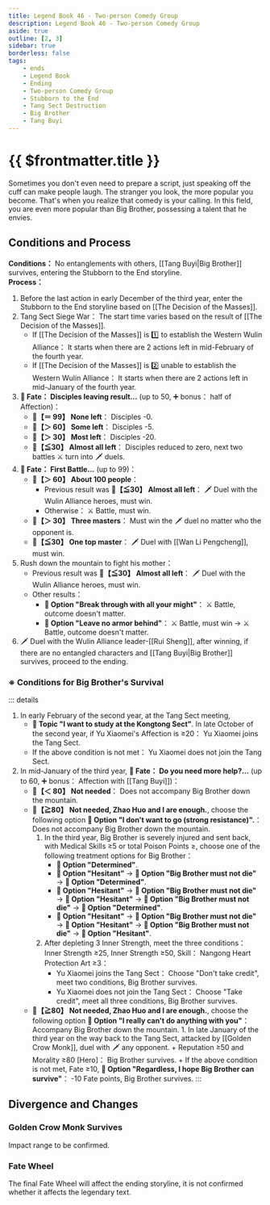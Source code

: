 ```yaml
---
title: Legend Book 46 - Two-person Comedy Group
description: Legend Book 46 - Two-person Comedy Group
aside: true
outline: [2, 3]
sidebar: true
borderless: false
tags:
    - ends
    - Legend Book
    - Ending
    - Two-person Comedy Group
    - Stubborn to the End
    - Tang Sect Destruction
    - Big Brother
    - Tang Buyi
---
```


# {{ $frontmatter.title }}

<EndBackground no=46 title="Two-person Comedy Group">
Sometimes you don't even need to prepare a script, just speaking off the cuff can make people laugh. The stranger you look, the more popular you become. That's when you realize that comedy is your calling. In this field, you are even more popular than Big Brother, possessing a talent that he envies.
</EndBackground>

## Conditions and Process

<strong>Conditions：</strong> No entanglements with others, [[Tang Buyi|Big Brother]] survives, entering the Stubborn to the End storyline.<br>
**Process：**<br>

1. Before the last action in early December of the third year, enter the Stubborn to the End storyline based on [[The Decision of the Masses]].
2. Tang Sect Siege War： The start time varies based on the result of [[The Decision of the Masses]].
    - If [[The Decision of the Masses]] is 1️⃣ to establish the Western Wulin Alliance： It starts when there are 2 actions left in mid\-February of the fourth year.
    - If [[The Decision of the Masses]] is 2️⃣ unable to establish the Western Wulin Alliance： It starts when there are 2 actions left in mid\-January of the fourth year.
3. **🎲 Fate： Disciples leaving result...** (up to 50, ➕ bonus： half of Affection)：
    - **🧾【＝ 99】 None left**： Disciples \-0.
    - **🧾【＞ 60】 Some left**： Disciples \-5.
    - **🧾【＞ 30】 Most left**： Disciples \-20.
    - **🧾【≦30】 Almost all left**： Disciples reduced to zero, next two battles ⚔️ turn into 🗡️ duels.
4. **🎲 Fate： First Battle...** (up to 99)：
    - **🧾【＞ 60】 About 100 people**：
        - Previous result was **🧾【≦30】 Almost all left**： 🗡️ Duel with the Wulin Alliance heroes, must win.
        - Otherwise： ⚔️ Battle, must win.
    - **🧾【＞ 30】 Three masters**： Must win the 🗡️ duel no matter who the opponent is.
    - **🧾【≦30】 One top master**： 🗡️ Duel with [[Wan Li Pengcheng]], must win.
5. Rush down the mountain to fight his mother：
    - Previous result was **🧾【≦30】 Almost all left**： 🗡️ Duel with the Wulin Alliance heroes, must win.
    - Other results：
        - **📖 Option "Break through with all your might"**： ⚔️ Battle, outcome doesn't matter.
        - **📖 Option "Leave no armor behind"**： ⚔️ Battle, must win → ⚔️ Battle, outcome doesn't matter.
6. 🗡️ Duel with the Wulin Alliance leader\-[[Rui Sheng]], after winning, if there are no entangled characters and [[Tang Buyi|Big Brother]] survives, proceed to the ending.

### ※ Conditions for Big Brother's Survival

::: details

1. In early February of the second year, at the Tang Sect meeting,
    - **📜 Topic "I want to study at the Kongtong Sect"**. In late October of the second year, if <Girl3Icon>Yu Xiaomei</Girl3Icon>'s Affection is ≥20： <Girl3Icon>Yu Xiaomei</Girl3Icon> joins the Tang Sect.
    - If the above condition is not met： <Girl3Icon>Yu Xiaomei</Girl3Icon> does not join the Tang Sect.
2. In mid\-January of the third year, **🎲 Fate： Do you need more help?...** (up to 60, ➕ bonus： Affection with [[Tang Buyi]])：
    - **🧾【＜ 80】 Not needed**： Does not accompany Big Brother down the mountain.
    - **🧾【≧80】 Not needed, Zhao Huo and I are enough.**, choose the following option **📖 Option "I don't want to go (strong resistance)".**： Does not accompany Big Brother down the mountain.
        1. In the third year, Big Brother is severely injured and sent back, with Medical Skills ≥5 or total Poison Points ≥, choose one of the following treatment options for Big Brother：
            - **📖 Option "Determined"**.
            - **📖 Option "Hesitant"** → **📖 Option "Big Brother must not die"** → **📖 Option "Determined"**.
            - **📖 Option "Hesitant"** → **📖 Option "Big Brother must not die"** → **📖 Option "Hesitant"** → **📖 Option "Big Brother must not die"** → **📖 Option "Determined"**.
            - **📖 Option "Hesitant"** → **📖 Option "Big Brother must not die"** → **📖 Option "Hesitant"** → **📖 Option "Big Brother must not die"** → **📖 Option "Hesitant"**.
        2. After depleting 3 Inner Strength, meet the three conditions： Inner Strength ≥25, Inner Strength ≥50, Skill： Nangong Heart Protection Art ≥3：
            - <Girl3Icon>Yu Xiaomei</Girl3Icon> joins the Tang Sect： Choose "Don't take credit", meet two conditions, Big Brother survives.
            - <Girl3Icon>Yu Xiaomei</Girl3Icon> does not join the Tang Sect： Choose "Take credit", meet all three conditions, Big Brother survives.
    - **🧾【≧80】 Not needed, Zhao Huo and I are enough.**, choose the following option **📖 Option "I really can't do anything with you"**： Accompany Big Brother down the mountain. 1. In late January of the third year on the way back to the Tang Sect, attacked by [[Golden Crow Monk]], duel with 🗡️ any opponent. + Reputation ≥50 and Morality ≥80 [Hero]： Big Brother survives. + If the above condition is not met, Fate ≥10, **📖 Option "Regardless, I hope Big Brother can survive"**： \-10 Fate points, Big Brother survives.
      :::

## Divergence and Changes

### Golden Crow Monk Survives

Impact range to be confirmed.

### Fate Wheel

The final Fate Wheel will affect the ending storyline, it is not confirmed whether it affects the legendary text.
